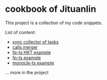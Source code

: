 # cookbook of Jituanlin

This project is a collection of my code snippets.

List of content:

- [sync collector of tasks](https://github.com/jituanlin/cookbook/tree/master/js-stack/design-pattern/sync-collector-of-tasks)
- [calls merger](https://github.com/jituanlin/cookbook/tree/master/js-stack/design-pattern/call-merger)
- [fp-ts HKT example](https://github.com/jituanlin/cookbook/blob/master/js-stack/js/sequence-record-of-promises/fp-ts-veriosn-implementation.ts)
- [fp-ts example](https://github.com/jituanlin/cookbook/tree/master/js-stack/fp-ts)
- [monocle-ts example](https://github.com/jituanlin/cookbook/tree/master/js-stack/monocle-ts)

... more in the project
